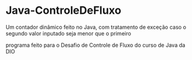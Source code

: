 # Java-ControleDeFluxo
Um contador dinâmico feito no Java, com tratamento de exceção caso o segundo valor inputado seja menor que o primeiro

programa feito para o Desafio de Controle de Fluxo do curso de Java da DIO
